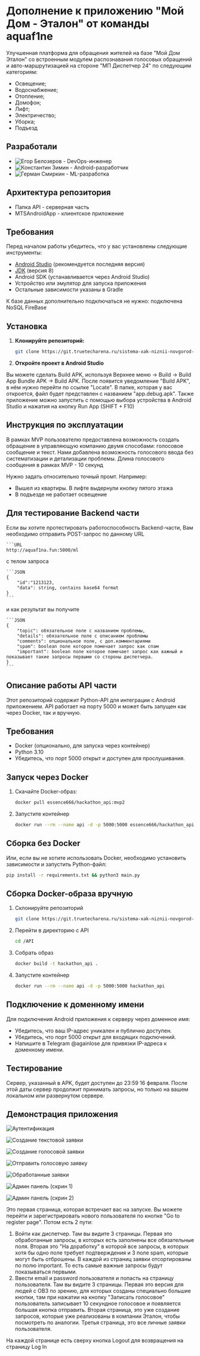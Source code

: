 # Дополнение к приложению "Мой Дом - Эталон" от команды aquaf1ne

Улучшенная платформа для обращения жителей на базе "Мой Дом Эталон" со встроенным модулем распознавания голосовых обращений и авто-маршрутизацией на стороне "МП Диспетчер 24" по следующим категориям:

- Освещение;
- Водоснабжение; 
- Отопление; 
- Домофон; 
- Лифт;
- Электричество;
- Уборка;
- Подъезд

## Разработали
- ![Егор Белозеров](https://github.com/essence-666) - DevOps-инженер
- ![Константин Зимин](https://github.com/plaffyyy) - Android-разработчик
- ![Герман Смиркин](https://github.com/smirkinhd) - ML-разработка

## Архитектура репозитория

- Папка API - серверная часть
- MTSAndroidApp - клиентское приложение

## Требования

Перед началом работы убедитесь, что у вас установлены следующие инструменты:

- [Android Studio](https://developer.android.com/studio) (рекомендуется последняя версия)
- [JDK](https://www.oracle.com/java/technologies/javase-downloads.html) (версия 8)
- Android SDK (устанавливается через Android Studio)
- Устройство или эмулятор для запуска приложения
- Остальные зависимости указаны в Gradle

К базе данных дополнительно подключаться не нужно: подключена NoSQL FireBase 

## Установка

1. **Клонируйте репозиторий:**

   ```bash
   git clone https://git.truetecharena.ru/sistema-xak-niznii-novgorod-13/truetecharena1739605164-team-12262/polnoe-opisanie-zadachi-138

2. **Откройте проект в Android Studio**

Вы можете сделать Build APK, используя Верхнее меню -> Build -> Build App Bundle APK -> Build APK. После появится уведомление "Build APK", в нём нужно перейти по ссылке "Locate". В папке, которая у вас откроется, файл будет представлен с названием "app.debug.apk". 
Также приложение можно запустить с помощью выбора устройства в Android Studio и нажатия на кнопку Run App (SHIFT + F10)
 

 ## Инструкция по эксплуатации
 В рамках MVP пользователю предоставлена возможность создать обращение в управляющую компанию двумя способами: голосовое сообщение и текст. Нами добавлена возможность голосового ввода без систематизации и детализации проблемы. Длина голосового сообщения в рамках MVP - 10 секунд

 Нужно задать относительно точный промт. Например:
 - Вышел из квартиры. В лифте выдернули кнопку пятого этажа
 - В подъезде не работает освещение


## Для тестирование Backend части
Если вы хотите протестировать работоспособность Backend-части, Вам необходимо отправить POST-запрос по данному URL 
    
    ```URL
    http://aquaf1na.fun:5000/ml

с телом запроса

    ```JSON
    {
        "id":"1213123,
        "data": string, contains base64 format
    }
    ```

и как результат вы получите

    ```JSON
    {
        "topic": обязательное поле с названием проблемы,
        "details": обязательное поле с описанием проблемы
        "comments": опциональное поле, с доп.комментариями
        "spam": boolean поле которое помечает запрос как спам
        "important": boolean поле которое помечает запрос как важный и показывает такие запросы первыми со стороны диспетчера.
    }
    ```


## Описание работы API части

Этот репозиторий содержит Python-API для интеграции с Android приложением. API работает на порту 5000 и может быть запущен как через Docker, так и вручную.

## Требования

- Docker (опционально, для запуска через контейнер)
- Python 3.10
- Убедитесь, что порт 5000 открыт и доступен для прослушивания.

## Запуск через Docker

1. Скачайте Docker-образ:
   ```bash
   docker pull essence666/hackathon_api:mvp2

2. Запустите контейнер
    ```bash
    docker run --rm --name api -d -p 5000:5000 essence666/hackathon_api:mvp2

## Сборка без Docker
Или, если вы не хотите использовать Docker, необходимо установить зависимости и запустить Python-файл:

```bash
pip install -r requirements.txt && python3 main.py
```

## Сборка Docker-образа вручную

1. Склонируйте репозиторий
    ```bash
    git clone https://git.truetecharena.ru/sistema-xak-niznii-novgorod-13/truetecharena1739605164-team-12262/polnoe-opisanie-zadachi-138

2. Перейти в директорию с API
    ```bash
    cd /API

3. Собрать образ
    ```bash
    docker build -t hackathon_api .

4.  Запустите контейнер
    ```bash
    docker run --rm --name api -d -p 5000:5000 hackathon_api


## Подключение к доменному имени

Для подключения Android приложения к серверу через доменное имя:

- Убедитесь, что ваш IP-адрес уникален и публично доступен.
- Убедитесь, что порт 5000 открыт для входящих подключений.
- Напишите в Telegram @againlose для привязки IP-адреса к доменному имени.
    

## Тестирование
Сервер, указанный в APK, будет доступен до 23:59 16 февраля. После этой даты сервер продолжит принимать запросы, но только на вашем локальном или развернутом сервере.

## Демонстрация приложения

![Аутентификация](images/1.jfif)

![Создание текстовой заявки](images/2.jfif)

![Создание голосовой заявки](images/3.jfif)

![Отправить голосовую заявку](images/4.jfif)

![Обработанные заявки](images/5.jfif)

![Админ панель (скрин 1)](images/6.jfif)

![Админ панель (скрин 2)](images/7.jfif)




Это первая страница, которая встречает вас на запуске. Вы можете перейти и зарегистрировать нового пользователя по кнопке "Go to register page". Потом есть 2 пути: 
1) Войти как диспетчер. Там вы видите 3 страницы. Первая это обработанные запросы, в которых есть заполнены все обязательные поля. Вторая это "На доработку" в которой все запросы, в которых хотя бы одно поле требует подтверждения и 3 поле spam, которые могут быть отброшены. В каждой из страниц заявки отсортированы по полю important. То есть самые важные запросы будут показываться первыми.
2) Ввести email и password пользователя и попасть на страницу пользователя. Там вы видите 3 страницы. Первая это версия для людей с ОВЗ по зрению, для которых созданы специально большие кнопки, там при нажатии на кнопку "Записать голосовое" пользователь записывает 10 секундное голосовое и появляется большая кнопка отправить. Вторая страница, это уже создание запросов, которые уже реализованы в компании Эталон, чтобы посмотреть по аналогии. Третья страница, это все личные заявки пользователя.

На каждой странице есть сверху кнопка Logout для возвращения на страницу Log In
